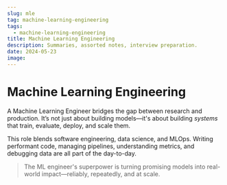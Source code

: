 ```yaml
---
slug: mle
tag: machine-learning-engineering
tags:
  - machine-learning-engineering
title: Machine Learning Engineering
description: Summaries, assorted notes, interview preparation.
date: 2024-05-23
image:
---
```

# Machine Learning Engineering

A Machine Learning Engineer bridges the gap between research and production. It’s not just about building models—it's about building *systems* that train, evaluate, deploy, and scale them.

This role blends software engineering, data science, and MLOps. Writing performant code, managing pipelines, understanding metrics, and debugging data are all part of the day-to-day.

> The ML engineer's superpower is turning promising models into real-world impact—reliably, repeatedly, and at scale.
